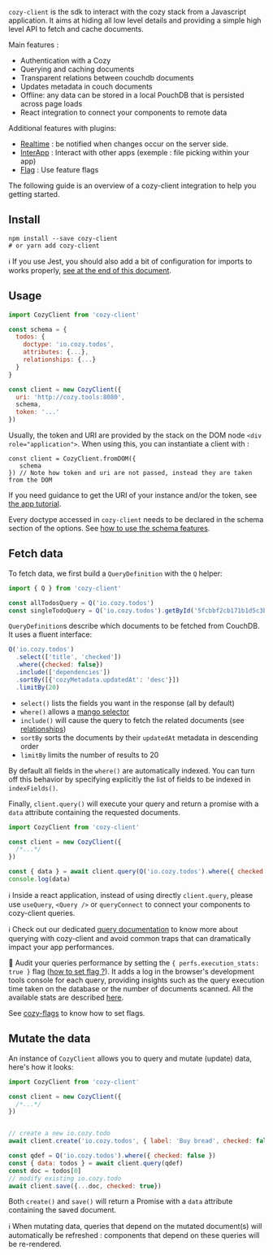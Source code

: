 `cozy-client` is the sdk to interact with the cozy stack from a Javascript application. It aims at hiding all low level details and providing a simple high level API to fetch and cache documents.

Main features :

- Authentication with a Cozy
- Querying and caching documents
- Transparent relations between couchdb documents
- Updates metadata in couch documents
- Offline: any data can be stored in a local PouchDB that is persisted across page loads
- React integration to connect your components to remote data

Additional features with plugins:

- [Realtime][cozy-realtime] : be notified when changes occur on the server side.
- [InterApp][cozy-interapp] : Interact with other apps (exemple : file picking within your app)
- [Flag][cozy-flags] : Use feature flags

The following guide is an overview of a cozy-client integration to help you getting started.

## Install

```
npm install --save cozy-client
# or yarn add cozy-client
```

ℹ If you use Jest, you should also add a bit of configuration for imports to works properly,
[see at the end of this document](#different-entrypoints-for-nodebrowser).

## Usage

```js
import CozyClient from 'cozy-client'

const schema = {
  todos: {
    doctype: 'io.cozy.todos',
    attributes: {...},
    relationships: {...}
  }
}

const client = new CozyClient({
  uri: 'http://cozy.tools:8080',
  schema,
  token: '...'
})
```

Usually, the token and URI are provided by the stack on the DOM node `<div role="application">`.
When using this, you can instantiate a client with :

```
const client = CozyClient.fromDOM({
   schema
}) // Note how token and uri are not passed, instead they are taken from the DOM
```

If you need guidance to get the URI of your instance and/or the token,
see [the app tutorial](https://docs.cozy.io/en/tutorials/app/#behind-the-magic).

Every doctype accessed in `cozy-client` needs to be declared in the schema section of the options.
See [how to use the schema features](https://docs.cozy.io/en/cozy-client/schema). 


## Fetch data

To fetch data, we first build a `QueryDefinition` with the `Q` helper: 

```javascript
import { Q } from 'cozy-client'

const allTodosQuery = Q('io.cozy.todos')
const singleTodoQuery = Q('io.cozy.todos').getById('5fcbbf2cb171b1d5c3bc6df3d4affb32')
```

`QueryDefinition`s describe which documents to be fetched from CouchDB. It uses a fluent interface:

```javascript
Q('io.cozy.todos')
  .select(['title', 'checked'])
  .where({checked: false})
  .include(['dependencies'])
  .sortBy([{'cozyMetadata.updatedAt': 'desc'}])
  .limitBy(20)
```

- `select()` lists the fields you want in the response (all by default)
- `where()` allows a [mango selector](http://docs.couchdb.org/en/latest/api/database/find.html#find-selectors)
- `include()` will cause the query to fetch the related documents (see [relationships][cozy-relationships])
- `sortBy` sorts the documents by their `updatedAt` metadata in descending order 
- `limitBy` limits the number of results to 20

By default all fields in the `where()` are automatically indexed. You can turn off this behavior by specifying
explicitly the list of fields to be indexed in `indexFields()`.


Finally, `client.query()` will execute your query and return a promise with a `data` attribute containing the requested documents.

```javascript
import CozyClient from 'cozy-client'

const client = new CozyClient({
  /*...*/
})

const { data } = await client.query(Q('io.cozy.todos').where({ checked: false }))
console.log(data)
```

ℹ️ Inside a react application, instead of using directly `client.query`, please use `useQuery`, `<Query />` or `queryConnect`
to connect your components to cozy-client queries.

ℹ️ Check out our dedicated [query documentation](https://docs.cozy.io/en/tutorials/data/queries/) to 
know more about querying with cozy-client and avoid common traps that can dramatically impact your app performances.

🚀 Audit your queries performance by setting the `{ perfs.execution_stats: true }` flag ([how to set flag ?][cozy-flags]). It adds a log in the browser's
development tools console for each query, providing insights such as the query execution time taken on the database or
the number of  documents scanned. All the available stats are described [here](https://docs.couchdb.org/en/2.3.1/api/database/find.html#execution-statistics).

See [cozy-flags][] to know how to set flags.

## Mutate the data

An instance of `CozyClient` allows you to query and mutate (update) data, here's how it looks:

```javascript
import CozyClient from 'cozy-client'

const client = new CozyClient({
  /*...*/
})


// create a new io.cozy.todo
await client.create('io.cozy.todos', { label: 'Buy bread', checked: false })

const qdef = Q('io.cozy.todos').where({ checked: false })
const { data: todos } = await client.query(qdef)
const doc = todos[0]
// modify existing io.cozy.todo
await client.save({...doc, checked: true})
```

Both `create()` and `save()` will return a Promise with a `data` attribute containing the saved document.

ℹ️ When mutating data, queries that depend on the mutated document(s) will automatically be refreshed : components
that depend on these queries will be re-rendered.

[cozy-flags]: https://docs.cozy.io/en/cozy-flags/
[cozy-relationships]: https://docs.cozy.io/en/cozy-doctypes/docs/#relationships
[react-integration]: ./react-integration.md
[cozy-interapp]: https://github.com/cozy/cozy-libs/tree/master/packages/cozy-interapp
[cozy-realtime]: https://docs.cozy.io/en/cozy-realtime/
